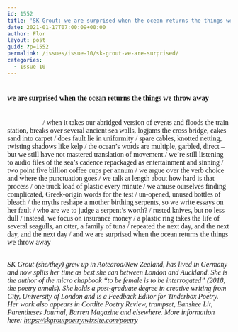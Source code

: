 ```yaml
---
id: 1552
title: 'SK Grout: we are surprised when the ocean returns the things we throw away'
date: 2021-01-17T07:00:09+00:00
author: Flor
layout: post
guid: ?p=1552
permalink: /issues/issue-10/sk-grout-we-are-surprised/
categories:
  - Issue 10
---
```

# <span style="font-family: georgia, palatino, serif; font-size: 12pt;">we are surprised when the ocean returns the things we throw away</span>

<span style="font-family: georgia, palatino, serif; font-size: 12pt;">&nbsp;&nbsp;&nbsp;&nbsp;&nbsp;&nbsp;&nbsp;&nbsp;&nbsp;&nbsp;&nbsp;&nbsp;&nbsp;&nbsp;&nbsp;&nbsp;&nbsp;&nbsp;&nbsp;&nbsp;&nbsp;&nbsp;&nbsp;&nbsp;&nbsp;&nbsp;&nbsp;&nbsp;&nbsp;&nbsp;&nbsp;&nbsp;&nbsp;&nbsp;&nbsp;&nbsp;&nbsp;&nbsp;&nbsp;&nbsp;&nbsp;&nbsp;&nbsp;&nbsp;&nbsp;&nbsp;&nbsp;&nbsp;&nbsp;&nbsp;&nbsp;&nbsp;&nbsp;&nbsp;&nbsp;&nbsp;&nbsp;&nbsp;&nbsp;&nbsp;&nbsp;&nbsp;&nbsp;&nbsp;&nbsp;&nbsp;&nbsp;&nbsp;&nbsp;&nbsp;&nbsp;&nbsp;&nbsp;&nbsp;&nbsp;&nbsp;&nbsp;&nbsp;&nbsp;&nbsp;&nbsp;&nbsp;&nbsp;&nbsp;&nbsp;&nbsp;&nbsp;&nbsp;&nbsp;&nbsp;&nbsp;&nbsp;&nbsp;&nbsp;&nbsp;&nbsp;&nbsp;&nbsp;&nbsp;&nbsp;&nbsp;&nbsp;&nbsp;&nbsp;&nbsp;&nbsp;&nbsp;&nbsp;&nbsp;&nbsp;&nbsp;&nbsp;&nbsp;&nbsp;&nbsp;&nbsp;&nbsp;&nbsp;&nbsp;&nbsp;&nbsp;&nbsp;&nbsp;&nbsp;&nbsp;&nbsp;&nbsp;&nbsp;&nbsp;&nbsp;&nbsp;&nbsp;&nbsp;&nbsp;&nbsp;&nbsp;&nbsp;&nbsp;&nbsp;&nbsp;&nbsp;&nbsp;&nbsp;&nbsp;&nbsp;&nbsp;/ when it takes our abridged version of events and floods the train station, breaks over several ancient sea walls, logjams the cross bridge, cakes sand into carpet / does fault lie in uniformity / spare cables, knotted netting, twisting shadows like kelp / the ocean’s words are multiple, garbled, direct – but we still have not mastered translation of movement / we’re still listening to audio files of the sea’s cadence repackaged as entertainment and sinning / two point five billion coffee cups per annum / we argue over the verb choice and where the punctuation goes / we talk at length about how hard is that process / one truck load of plastic every minute / we amuse ourselves finding complicated, Greek-origin words for the test / un-opened, unused bottles of bleach / the myths reshape a mother birthing serpents, so we write essays on her fault / who are we to judge a serpent’s worth? / rusted knives, but no less dull / instead, we focus on insurance money / a plastic ring takes the life of several seagulls, an otter, a family of tuna / repeated the next day, and the next day, and the next day / and we are surprised when the ocean returns the things we throw away</span>

<span style="font-family: georgia, palatino, serif; font-size: 12pt;">&nbsp;</span>  
<span style="font-family: georgia, palatino, serif; font-size: 12pt;"><em>SK Grout (she/they) grew up in Aotearoa/New Zealand, has lived in Germany and now splits her time as best she can between London and Auckland. She is the author of the micro chapbook “to be female is to be interrogated” (2018, the poetry annals). She holds a post-graduate degree in creative writing from City, University of London and is a Feedback Editor for Tinderbox Poetry. Her work also appears in Cordite Poetry Review, trampset, Banshee Lit, Parentheses Journal, Barren Magazine and elsewhere. More information here: <a href="https://skgroutpoetry.wixsite.com/poetry" target="_blank" rel="noreferrer noopener">https://skgroutpoetry.wixsite.com/poetry</a></em></span>
